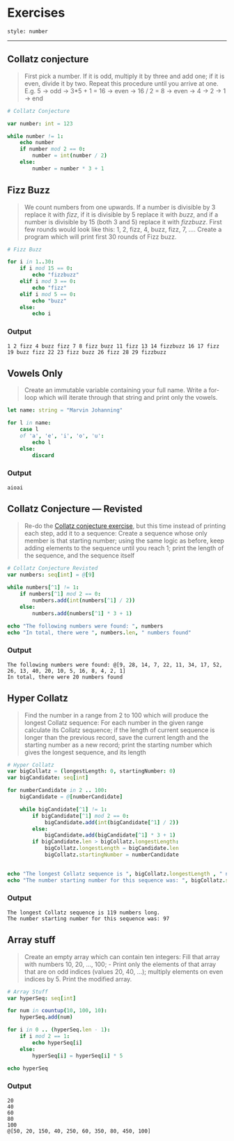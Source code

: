 # Exercises
```toc
style: number
```
----

## Collatz conjecture
> First pick a number. If it is odd, multiply it by three and add one; if it is even, divide it by two. Repeat this procedure until you arrive at one. E.g. 5 → odd → 3*5 + 1 = 16 → even → 16 / 2 = 8 → even → 4 → 2 → 1 → end

```nim
# Collatz Conjecture

var number: int = 123

while number != 1:
    echo number
    if number mod 2 == 0:
        number = int(number / 2)
    else:
        number = number * 3 + 1
```

## Fizz Buzz
> We count numbers from one upwards. If a number is divisible by 3 replace it with _fizz_, if it is divisible by 5 replace it with _buzz_, and if a number is divisible by 15 (both 3 and 5) replace it with _fizzbuzz_. First few rounds would look like this: 1, 2, fizz, 4, buzz, fizz, 7, …​. Create a program which will print first 30 rounds of Fizz buzz.

```nim
# Fizz Buzz

for i in 1..30:
    if i mod 15 == 0:
        echo "fizzbuzz"
    elif i mod 3 == 0:
        echo "fizz"
    elif i mod 5 == 0:
        echo "buzz"
    else:
        echo i
```

### Output
```
1 2 fizz 4 buzz fizz 7 8 fizz buzz 11 fizz 13 14 fizzbuzz 16 17 fizz 19 buzz fizz 22 23 fizz buzz 26 fizz 28 29 fizzbuzz
```

## Vowels Only
> Create an immutable variable containing your full name. Write a for-loop which will iterate through that string and print only the vowels.

```nim
let name: string = "Marvin Johanning"

for l in name:
	case l
	of 'a', 'e', 'i', 'o', 'u':
		echo l
	else:
		discard
```

### Output
```
aioai
```

## Collatz Conjecture — Revisted
> Re-do the [Collatz conjecture exercise](https://narimiran.github.io/nim-basics/#_exercises_2), but this time instead of printing each step, add it to a sequence: Create a sequence whose only member is that starting number; using the same logic as before, keep adding elements to the sequence until you reach 1; print the length of the sequence, and the sequence itself
    
```nim
# Collatz Conjecture Revisted
var numbers: seq[int] = @[9]
    
while numbers[^1] != 1:
    if numbers[^1] mod 2 == 0: 
        numbers.add(int(numbers[^1] / 2))
    else:
        numbers.add(numbers[^1] * 3 + 1)

echo "The following numbers were found: ", numbers
echo "In total, there were ", numbers.len, " numbers found"
```

### Output
```
The following numbers were found: @[9, 28, 14, 7, 22, 11, 34, 17, 52, 26, 13, 40, 20, 10, 5, 16, 8, 4, 2, 1]
In total, there were 20 numbers found
```

## Hyper Collatz
> Find the number in a range from 2 to 100 which will produce the longest Collatz sequence: For each number in the given range calculate its Collatz sequence; if the length of current sequence is longer than the previous record, save the current length and the starting number as a new record; print the starting number which gives the longest sequence, and its length

```nim
# Hyper Collatz
var bigCollatz = (longestLength: 0, startingNumber: 0)
var bigCandidate: seq[int]

for numberCandidate in 2 .. 100:
    bigCandidate = @[numberCandidate]

    while bigCandidate[^1] != 1:
        if bigCandidate[^1] mod 2 == 0:
            bigCandidate.add(int(bigCandidate[^1] / 2))
        else:
            bigCandidate.add(bigCandidate[^1] * 3 + 1)
        if bigCandidate.len > bigCollatz.longestLength:
            bigCollatz.longestLength = bigCandidate.len
            bigCollatz.startingNumber = numberCandidate
    

echo "The longest Collatz sequence is ", bigCollatz.longestLength , " numbers long."
echo "The number starting number for this sequence was: ", bigCollatz.startingNumber
```

### Output
```
The longest Collatz sequence is 119 numbers long.
The number starting number for this sequence was: 97
```

## Array stuff
> Create an empty array which can contain ten integers: Fill that array with numbers 10, 20, …​, 100; -   Print only the elements of that array that are on odd indices (values 20, 40, …​); multiply elements on even indices by 5. Print the modified array.
 
```nim
# Array Stuff
var hyperSeq: seq[int]

for num in countup(10, 100, 10): 
    hyperSeq.add(num)

for i in 0 .. (hyperSeq.len - 1):
    if i mod 2 == 1:
        echo hyperSeq[i]
    else:
        hyperSeq[i] = hyperSeq[i] * 5

echo hyperSeq
```

### Output
```
20
40
60
80
100
@[50, 20, 150, 40, 250, 60, 350, 80, 450, 100]
```